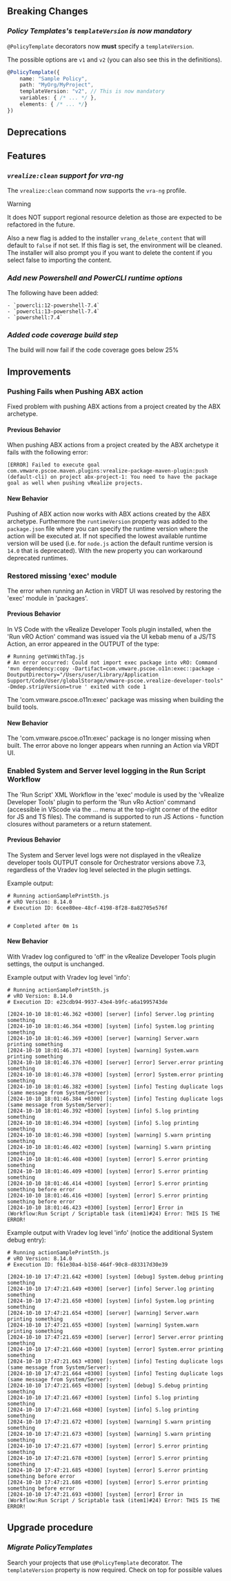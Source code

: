 [//]: # (VERSION_PLACEHOLDER DO NOT DELETE)
[//]: # (Used when working on a new release. Placed together with the Version.md)
[//]: # (Nothing here is optional. If a step must not be performed, it must be said so)
[//]: # (Do not fill the version, it will be done automatically)
[//]: # (Quick Intro to what is the focus of this release)

## Breaking Changes

[//]: # (### *Breaking Change*)
[//]: # (Describe the breaking change AND explain how to resolve it)
[//]: # (You can utilize internal links /e.g. link to the upgrade procedure, link to the improvement|deprecation that introduced this/)

### *Policy Templates's `templateVersion` is now mandatory*

`@PolicyTemplate` decorators now **must** specify a `templateVersion`.

The possible options are `v1` and `v2` (you can also see this in the definitions).

```ts
@PolicyTemplate({
	name: "Sample Policy",
	path: "MyOrg/MyProject",
	templateVersion: "v2", // This is now mandatory
	variables: { /* ... */ },
	elements: { /* ... */}
})
```

## Deprecations

[//]: # (### *Deprecation*)
[//]: # (Explain what is deprecated and suggest alternatives)

[//]: # (Features -> New Functionality)

## Features

[//]: # (### *Feature Name*)
[//]: # (Describe the feature)
[//]: # (Optional But highly recommended Specify *NONE* if missing)
[//]: # (#### Relevant Documentation:)

[//]: # (Improvements -> Bugfixes/hotfixes or general improvements)

### *`vrealize:clean` support for vra-ng*

The `vrealize:clean` command now supports the `vra-ng` profile.

> [!WARNING]
> It does NOT support regional resource deletion as those are expected to be refactored in the future.

Also a new flag is added to the installer `vrang_delete_content` that will default to `false` if not set. If this flag is set, the environment will be cleaned.
The installer will also prompt you if you want to delete the content if you select false to importing the content.

### *Add new Powershell and PowerCLI runtime options*

The following have been added:

```text
- `powercli:12-powershell-7.4`
- `powercli:13-powershell-7.4`
- `powershell:7.4`
```

### *Added code coverage build step*

The build will now fail if the code coverage goes below 25%

## Improvements

[//]: # (### *Improvement Name* )
[//]: # (Talk ONLY regarding the improvement)
[//]: # (Optional But highly recommended)
[//]: # (#### Previous Behavior)
[//]: # (Explain how it used to behave, regarding to the change)
[//]: # (Optional But highly recommended)
[//]: # (#### New Behavior)
[//]: # (Explain how it behaves now, regarding to the change)
[//]: # (Optional But highly recommended Specify *NONE* if missing)
[//]: # (#### Relevant Documentation:)


### Pushing Fails when Pushing ABX action

Fixed problem with pushing ABX actions from a project created by the ABX archetype.

#### Previous Behavior

When pushing ABX actions from a project created by the ABX archetype it fails with the following error:

```log
[ERROR] Failed to execute goal com.vmware.pscoe.maven.plugins:vrealize-package-maven-plugin:push (default-cli) on project abx-project-1: You need to have the package goal as well when pushing vRealize projects.
```
#### New Behavior

Pushing of ABX action now works with ABX actions created by the ABX archetype. Furthermore the `runtimeVersion` property was added to the `package.json` file where you can specify the runtime version where the action will be executed at. If not specified the lowest available runtime version will be used (i.e. for `node.js` action the default runtime version is `14.0` that is deprecated). With the new property you can workaround deprecated runtimes.

### Restored missing 'exec' module

The error when running an Action in VRDT UI was resolved by restoring the 'exec' module in 'packages'.

#### Previous Behavior

In VS Code with the vRealize Developer Tools plugin installed, when the 'Run vRO Action' command was issued via the UI kebab menu of a JS/TS Action, an error appeared in the OUTPUT of the type:

```log
# Running getVmWithTag.js
# An error occurred: Could not import exec package into vRO: Command 'mvn dependency:copy -Dartifact=com.vmware.pscoe.o11n:exec::package -DoutputDirectory="/Users/user/Library/Application Support/Code/User/globalStorage/vmware-pscoe.vrealize-developer-tools" -Dmdep.stripVersion=true ' exited with code 1
```

The 'com.vmware.pscoe.o11n:exec' package was missing when building the build tools.

#### New Behavior

The 'com.vmware.pscoe.o11n:exec' package is no longer missing when built. The error above no longer appears when running an Action via VRDT UI.

### Enabled System and Server level logging in the Run Script Workflow

The 'Run Script' XML Workflow in the 'exec' module is used by the 'vRealize Developer Tools' plugin to perform the 'Run vRo Action' command (accessible in VScode via the ... menu at the top-right corner of the editor for JS and TS files). The command is supported to run JS Actions - function closures without parameters or a return statement.

#### Previous Behavior

The System and Server level logs were not displayed in the vRealize developer tools OUTPUT console for Orchestrator versions above 7.3, regardless of the Vradev log level selected in the plugin settings.

Example output:
```log
# Running actionSamplePrintSth.js
# vRO Version: 8.14.0
# Execution ID: 6cee80ee-48cf-4198-8f28-8a82705e576f


# Completed after 0m 1s
```

#### New Behavior

With Vradev log configured to 'off' in the vRealize Developer Tools plugin settings, the output is unchanged.

Example output with Vradev log level 'info':
```log
# Running actionSamplePrintSth.js
# vRO Version: 8.14.0
# Execution ID: e23cdb94-9937-43e4-b9fc-a6a1995743de

[2024-10-10 18:01:46.362 +0300] [server] [info] Server.log printing something
[2024-10-10 18:01:46.364 +0300] [system] [info] System.log printing something
[2024-10-10 18:01:46.369 +0300] [server] [warning] Server.warn printing something
[2024-10-10 18:01:46.371 +0300] [system] [warning] System.warn printing something
[2024-10-10 18:01:46.376 +0300] [server] [error] Server.error printing something
[2024-10-10 18:01:46.378 +0300] [system] [error] System.error printing something
[2024-10-10 18:01:46.382 +0300] [system] [info] Testing duplicate logs (same message from System/Server):
[2024-10-10 18:01:46.384 +0300] [system] [info] Testing duplicate logs (same message from System/Server):
[2024-10-10 18:01:46.392 +0300] [system] [info] S.log printing something
[2024-10-10 18:01:46.394 +0300] [system] [info] S.log printing something
[2024-10-10 18:01:46.398 +0300] [system] [warning] S.warn printing something
[2024-10-10 18:01:46.402 +0300] [system] [warning] S.warn printing something
[2024-10-10 18:01:46.408 +0300] [system] [error] S.error printing something
[2024-10-10 18:01:46.409 +0300] [system] [error] S.error printing something
[2024-10-10 18:01:46.414 +0300] [system] [error] S.error printing something before error
[2024-10-10 18:01:46.416 +0300] [system] [error] S.error printing something before error
[2024-10-10 18:01:46.423 +0300] [system] [error] Error in (Workflow:Run Script / Scriptable task (item1)#24) Error: THIS IS THE ERROR!
```

Example output with Vradev log level 'info' (notice the additional System debug entry):
```log
# Running actionSamplePrintSth.js
# vRO Version: 8.14.0
# Execution ID: f61e30a4-b158-464f-90c8-d83317d30e39

[2024-10-10 17:47:21.642 +0300] [system] [debug] System.debug printing something
[2024-10-10 17:47:21.649 +0300] [server] [info] Server.log printing something
[2024-10-10 17:47:21.650 +0300] [system] [info] System.log printing something
[2024-10-10 17:47:21.654 +0300] [server] [warning] Server.warn printing something
[2024-10-10 17:47:21.655 +0300] [system] [warning] System.warn printing something
[2024-10-10 17:47:21.659 +0300] [server] [error] Server.error printing something
[2024-10-10 17:47:21.660 +0300] [system] [error] System.error printing something
[2024-10-10 17:47:21.663 +0300] [system] [info] Testing duplicate logs (same message from System/Server):
[2024-10-10 17:47:21.664 +0300] [system] [info] Testing duplicate logs (same message from System/Server):
[2024-10-10 17:47:21.665 +0300] [system] [debug] S.debug printing something
[2024-10-10 17:47:21.667 +0300] [system] [info] S.log printing something
[2024-10-10 17:47:21.668 +0300] [system] [info] S.log printing something
[2024-10-10 17:47:21.672 +0300] [system] [warning] S.warn printing something
[2024-10-10 17:47:21.673 +0300] [system] [warning] S.warn printing something
[2024-10-10 17:47:21.677 +0300] [system] [error] S.error printing something
[2024-10-10 17:47:21.678 +0300] [system] [error] S.error printing something
[2024-10-10 17:47:21.685 +0300] [system] [error] S.error printing something before error
[2024-10-10 17:47:21.686 +0300] [system] [error] S.error printing something before error
[2024-10-10 17:47:21.693 +0300] [system] [error] Error in (Workflow:Run Script / Scriptable task (item1)#24) Error: THIS IS THE ERROR!
```

## Upgrade procedure

### *Migrate PolicyTemplates*

Search your projects that use `@PolicyTemplate` decorator. The `templateVersion` property is now required. Check on top for possible values
